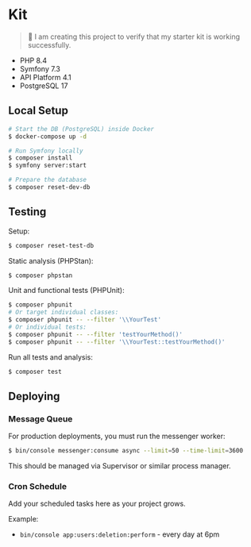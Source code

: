 # Kit

> 🚀 I am creating this project to verify that my starter kit is working successfully. 

- PHP 8.4
- Symfony 7.3
- API Platform 4.1
- PostgreSQL 17

## Local Setup

```bash
# Start the DB (PostgreSQL) inside Docker
$ docker-compose up -d

# Run Symfony locally
$ composer install
$ symfony server:start

# Prepare the database
$ composer reset-dev-db
```

## Testing

Setup:

```bash
$ composer reset-test-db
```

Static analysis (PHPStan):

```bash
$ composer phpstan
```

Unit and functional tests (PHPUnit):

```bash
$ composer phpunit
# Or target individual classes:
$ composer phpunit -- --filter '\\YourTest'
# Or individual tests:
$ composer phpunit -- --filter 'testYourMethod()'
$ composer phpunit -- --filter '\\YourTest::testYourMethod()'
```

Run all tests and analysis:

```bash
$ composer test
```

## Deploying

### Message Queue

For production deployments, you must run the messenger worker:

```bash
$ bin/console messenger:consume async --limit=50 --time-limit=3600
```

This should be managed via Supervisor or similar process manager.

### Cron Schedule

Add your scheduled tasks here as your project grows.

Example:
- `bin/console app:users:deletion:perform` - every day at 6pm
